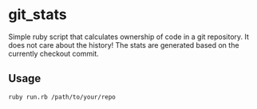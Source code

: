 # git_stats

Simple ruby script that calculates ownership of code in a git repository.
It does not care about the history! The stats are generated based on the currently checkout commit.

## Usage

`ruby run.rb /path/to/your/repo`
